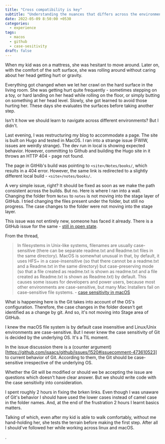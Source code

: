 ```yaml
---
title: "Cross compatibility is key"
subtitle: "Understanding the nuances that differs across the environments is underrated"
date: 2022-05-09 8:50:00 +0530
categories:
  - experience
tags:
  - macos
  - github
  - case-sesitivity
draft: false
---
```



When my kid was on a mattress, she was hesitant to move around. Later on, with the comfort of the soft surface, she was rolling around without caring about her head getting hurt or gravity.

Everything got changed when we let her crawl on the hard surface in the living room. She was getting hurt quite frequently - sometimes stepping on a toy, or hard landing on her head while rolling on the floor, or simply butting on something at her head level. Slowly, she got learned to avoid those hurting her. These days she evaluates the surfaces before taking another step.

Isn't it how we should learn to navigate across different environments? But I didn't.

Last evening, I was restructuring my blog to accommodate a page. The site is built on Hugo and tested in MacOS. I ran into a strange issue (FWIW, issues are weirdly strange). The dev run in local is showing expected behavior. However, committing to Github and building the Hugo site in it throws an HTTP 404 - page not found.

The page in GitHib's build was pointing to `<site>/Notes/books/`, which results in a 404 error.
However, the same link is redirected to a slightly different local build - `<site>/notes/books/`.

A very simple issue, right? It should be fixed as soon as we make the path consistent across the builds. But no. Here is where I ran into a wall. Changing the folder from `Notes` to `notes` is not moving into the stage layer of GitHub. I tried changing the files present under the folder, but still no progress. The case changes to the folder were not moving into the stage layer.

This issue was not entirely new, someone has faced it already. There is a GitHub issue for the same - [still in open state](https://github.com/isaacs/github/issues/1520).

From the thread,


>In filesystems in Unix-like systems, filenames are usually case-sensitive (there can be separate readme.txt and Readme.txt files in the same directory). MacOS is somewhat unusual in that, by default, it uses HFS+ in a case-insensitive (so that there cannot be a readme.txt and a Readme.txt in the same directory) but case-preserving mode (so that a file created as readme.txt is shown as readme.txt and a file created as Readme.txt is shown as Readme.txt) by default. This causes some issues for developers and power users, because most other environments are case-sensitive, but many Mac Installers fail on case-sensitive file systems.   -  [case sensitivity in macOS](https://en.wikipedia.org/wiki/Case_sensitivity#In_filesystems)


What is happening here is the Git takes into account of the OS's configuration. Therefore, the case changes in the folder doesn't get identified as a change by git. And so, it's not moving into Stage area of GitHub.

I knew the macOS file system is by default case insensitive and  Linux/Unix environments are case-sensitive. But I never knew the case sensitivity of Git is decided by the underlying OS. It's a TIL moment.

In the issue discussion there is a (counter argument)[https://github.com/isaacs/github/issues/1520#issuecomment-473610523] to current behavior of Git. According to them, the Git should be case-sensitive irrespective of the underlying OS.

Whether the Git will be modified or should we be accepting the issue are questions which doesn't have clear answer. But we should write code with the case sensitivity into consideration.

I spent roughly 2 hours in fixing the brken links. Even though I was unaware of Git's behavior I should have used the lower cases instead of camel case in the folder names. And, at the end of the frustration 2 hours I learnt basics matters.


Talking of which, even after my kid is able to walk comfortably, without me hand-holding her, she tests the terrain before making the first step. After all I should've followed her while working across linux and macOS.

.
